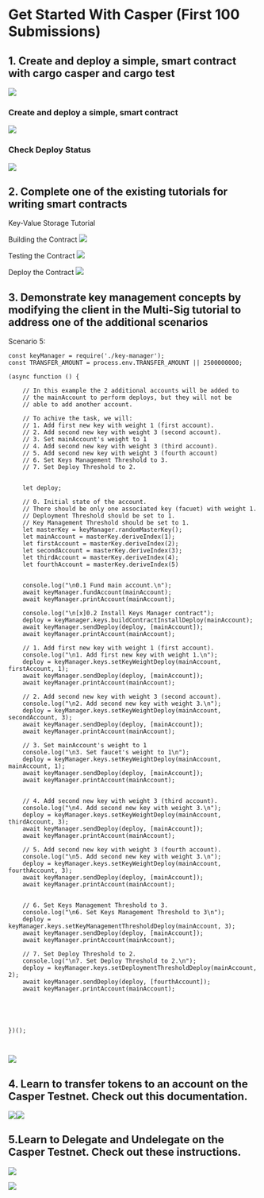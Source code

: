 # Get Started With Casper (First 100 Submissions)


## 1. Create and deploy a simple, smart contract with cargo casper and cargo test




![](imgs/start.png)



### Create and deploy a simple, smart contract


![](imgs/deploy.png)

### Check Deploy Status

![](imgs/get-deploy.png)




## 2. Complete one of the existing tutorials for writing smart contracts
Key-Value Storage Tutorial

Building the Contract
![](imgs/kv-prepare.png)

Testing the Contract
![](imgs/kv-test.png)

Deploy the Contract
![](imgs/kv-deploy.png)



## 3. Demonstrate key management concepts by modifying the client in the Multi-Sig tutorial to address one of the additional scenarios

Scenario 5: 


```
const keyManager = require('./key-manager');
const TRANSFER_AMOUNT = process.env.TRANSFER_AMOUNT || 2500000000;

(async function () {
    
    // In this example the 2 additional accounts will be added to 
    // the mainAccount to perform deploys, but they will not be 
    // able to add another account. 
    
    // To achive the task, we will:
    // 1. Add first new key with weight 1 (first account).
    // 2. Add second new key with weight 3 (second account).
    // 3. Set mainAccount's weight to 1
    // 4. Add second new key with weight 3 (third account).
    // 5. Add second new key with weight 3 (fourth account)
    // 6. Set Keys Management Threshold to 3.
    // 7. Set Deploy Threshold to 2.


    let deploy;

    // 0. Initial state of the account.
    // There should be only one associated key (facuet) with weight 1.
    // Deployment Threshold should be set to 1.
    // Key Management Threshold should be set to 1.
    let masterKey = keyManager.randomMasterKey();
    let mainAccount = masterKey.deriveIndex(1);
    let firstAccount = masterKey.deriveIndex(2);
    let secondAccount = masterKey.deriveIndex(3);
    let thirdAccount = masterKey.deriveIndex(4);
    let fourthAccount = masterKey.deriveIndex(5)


    console.log("\n0.1 Fund main account.\n");
    await keyManager.fundAccount(mainAccount);
    await keyManager.printAccount(mainAccount);
    
    console.log("\n[x]0.2 Install Keys Manager contract");
    deploy = keyManager.keys.buildContractInstallDeploy(mainAccount);
    await keyManager.sendDeploy(deploy, [mainAccount]);
    await keyManager.printAccount(mainAccount);

    // 1. Add first new key with weight 1 (first account).
    console.log("\n1. Add first new key with weight 1.\n");
    deploy = keyManager.keys.setKeyWeightDeploy(mainAccount, firstAccount, 1);
    await keyManager.sendDeploy(deploy, [mainAccount]);
    await keyManager.printAccount(mainAccount);
    
    // 2. Add second new key with weight 3 (second account).
    console.log("\n2. Add second new key with weight 3.\n");
    deploy = keyManager.keys.setKeyWeightDeploy(mainAccount, secondAccount, 3);
    await keyManager.sendDeploy(deploy, [mainAccount]);
    await keyManager.printAccount(mainAccount);

    // 3. Set mainAccount's weight to 1
    console.log("\n3. Set faucet's weight to 1\n");
    deploy = keyManager.keys.setKeyWeightDeploy(mainAccount, mainAccount, 1);
    await keyManager.sendDeploy(deploy, [mainAccount]);
    await keyManager.printAccount(mainAccount);
    

    // 4. Add second new key with weight 3 (third account).
    console.log("\n4. Add second new key with weight 3.\n");
    deploy = keyManager.keys.setKeyWeightDeploy(mainAccount, thirdAccount, 3);
    await keyManager.sendDeploy(deploy, [mainAccount]);
    await keyManager.printAccount(mainAccount);

    // 5. Add second new key with weight 3 (fourth account).
    console.log("\n5. Add second new key with weight 3.\n");
    deploy = keyManager.keys.setKeyWeightDeploy(mainAccount, fourthAccount, 3);
    await keyManager.sendDeploy(deploy, [mainAccount]);
    await keyManager.printAccount(mainAccount);


    // 6. Set Keys Management Threshold to 3.
    console.log("\n6. Set Keys Management Threshold to 3\n");
    deploy = keyManager.keys.setKeyManagementThresholdDeploy(mainAccount, 3);
    await keyManager.sendDeploy(deploy, [mainAccount]);
    await keyManager.printAccount(mainAccount);
    
    // 7. Set Deploy Threshold to 2.
    console.log("\n7. Set Deploy Threshold to 2.\n");
    deploy = keyManager.keys.setDeploymentThresholdDeploy(mainAccount, 2);
    await keyManager.sendDeploy(deploy, [fourthAccount]);
    await keyManager.printAccount(mainAccount);

    

    
  
})();



```


![](imgs/scenario.png)

## 4. Learn to transfer tokens to an account on the Casper Testnet. Check out this documentation.


![](imgs/transfer.png)![](imgs/show-transfer.png)




## 5.Learn to Delegate and Undelegate on the Casper Testnet. Check out these instructions.



![](imgs/delegation.png)



![](imgs/undelegation.png)
